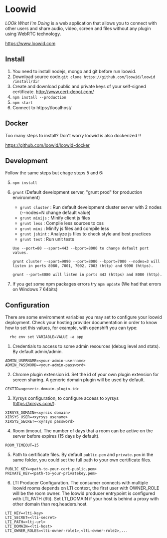 # Loowid


*LOOk What I'm Doing* is a web application that allows you to connect with other users and share audio, video, screen and files without any plugin using WebRTC technology.

https://www.loowid.com
  
## Install

  1. You need to install nodejs, mongo and git before run loowid.
  2. Download source code.`
      git clone https://github.com/loowid/loowid /install/dir
`
  3. Create and download public and private keys of your self-signed certificate.
      http://www.cert-depot.com/
  4. `npm install --production`
  5. `npm start`
  6. Connect to https://localhost/

## Docker

  Too many steps to install? Don't worry loowid is also dockerized !!
  
  https://github.com/loowid/loowid-docker
  
## Development

  Follow the same steps but chage steps 5 and 6:
  
  5. `npm install`
  6. `grunt` (Default development server, "grunt prod" for production environment)
  
	 * `grunt cluster`	: Run default development cluster server with 2 nodes (--nodes=N change default value)
	 * `grunt minijs`	: Minify client js files
	 * `grunt less`		: Compile less sources to css
	 * `grunt mini`		: Minify js files and compile less
	 * `grunt jshint`	: Analyze js files to check style and best practices
	 * `grunt test`		: Run unit tests

	 ```
	 Use --port=80 --sport=443 --bport=8000 to change default port values.
	 ```
	 ```
	 grunt cluster --sport=9090 --port=8080 --bport=7000 --nodes=3 will listen in ports 8080, 7001, 7002, 7003 (http) and 9090 (https).
	 ```
	 ```
	 grunt --port=8080 will listen in ports 443 (https) and 8080 (http).
	 ```
   
  7. If you get some npm packages errors try `npm update` (We had that errors on Windows 7 64bits)
  
## Configuration


  There are some environment variables you may set to configure your loowid deployment. 
  Check your hosting provider documentation in order to know how to set this values, for example, with openshift you can type:
  ```
  	rhc env set VARIABLE=VALUE -a app
  ```
  1. Credentials to access to some admin resources (debug level and stats). By default admin/admin.

  ```
  ADMIN_USERNAME=<your-admin-username>
  ADMIN_PASSWORD=<your-admin-password>
  ```
  2. Chrome plugin extension id. Set the id of your own plugin extension for screen sharing. A generic domain plugin will be used by default.
  
  ```
  CEXTID=<generic-domain-plugin-id>
  ```
  3. Xyrsys configuration, to configure access to xyrsys (https://xirsys.com/).
  
  ```
  XIRSYS_DOMAIN=<xyrsis domain>
  XIRSYS_USER=<xyrsys usename>
  XIRSYS_SECRET=<xyrsys password>
  ```
  4. Room timeout. The number of days that a room can be active on the server before expires (15 days by default).

  ```
  ROOM_TIMEOUT=15
  ```
  5. Path to certificate files. By default `public.pem` and `private.pem` in the same folder, you could set the full path to your own certificate files.

  ```
  PUBLIC_KEY=<path-to-your-cert-public.pem>
  PRIVATE_KEY=<path-to-your-privatekey.pem>
  ```

  6. LTI Producer Configuration. The consumer connects with multiple loowid rooms depends on LTI context, the first user with OWNER_ROLE will be the room owner. 
  The loowid producer entrypoint is configured with LTI_PATH (/lti). Set LTI_DOMAIN if your host is behind a proxy with other domain than req.headers.host. 

  ```
  LTI_KEY=<lti-key>
  LTI_SECRET=<lti-secret>
  LTI_PATH=<lti-url>
  LTI_DOMAIN=<lti-host>
  LTI_OWNER_ROLES=<lti-owner-role1>,<lti-owner-role2>,...
  ```

